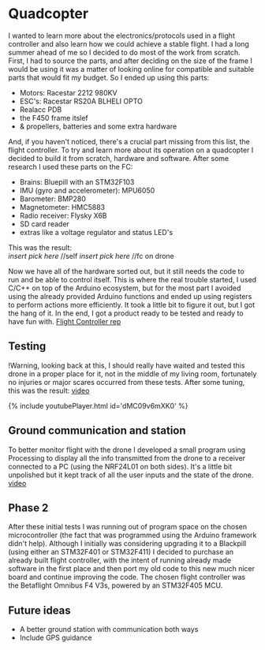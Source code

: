 # Quadcopter
I wanted to learn more about the electronics/protocols used in a flight controller and also learn how we could achieve a stable flight.
I had a long summer ahead of me so I decided to do most of the work from scratch. First, I had to source the parts, and after deciding on the size of the frame I would be using it was a matter of looking online for compatible and suitable parts that would fit my budget. So I ended up using this parts:
- Motors: Racestar 2212 980KV
- ESC's: Racestar RS20A BLHELI OPTO
- Realacc PDB
- the F450 frame itslef
- & propellers, batteries and some extra hardware

And, if you haven't noticed, there's a crucial part missing from this list, the flight controller. To try and learn more about its operation on a quadcopter I decided to build it from scratch, hardware and software.
After some research I used these parts on the FC:
- Brains: Bluepill with an STM32F103
- IMU (gyro and accelerometer): MPU6050
- Barometer: BMP280
- Magnetometer: HMC5883
- Radio receiver: Flysky X6B
- SD card reader
- extras like a voltage regulator and status LED's

This was the result:   
*insert pick here* //self
*insert pick here* //fc on drone

Now we have all of the hardware sorted out, but it still needs the code to run and be able to control itself. This is where the real trouble started, I used C/C++ on top of the Arduino ecosystem, but for the most part I avoided using the already provided Arduino functions and ended up using registers to perform actions more efficiently. It took a little bit to figure it out, but I got the hang of it. In the end, I got a product ready to be tested and ready to have fun with.
[Flight Controller rep](https://github.com/N1etsi/STM32F1_AF_B1)

## Testing
!Warning, looking back at this, I should really have waited and tested this drone in a proper place for it, not in the middle of my living room, fortunately no injuries or major scares occurred from these tests.
After some tuning, this was the result:
[video](https://youtu.be/dMC09v6mXK0)

{% include youtubePlayer.html id='dMC09v6mXK0' %}


## Ground communication and station
To better monitor flight with the drone I developed a small program using Processing to display all the info transmitted from the drone to a receiver connected to a PC (using the NRF24L01 on both sides). It's a little bit unpolished but it kept track of all the user inputs and the state of the drone.
[video](https://youtu.be/KNI_z8phdf0)


## Phase 2
After these initial tests I was running out of program space on the chosen microcontroller (the fact that was programmed using the Arduino framework didn't help). Although I initially was considering upgrading it to a Blackpill (using either an STM32F401 or STM32F411) I decided to purchase an already built flight controller, with the intent of running already made software in the first place and then port my old code to this new much nicer board and continue improving the code.
The chosen flight controller was the Betaflight Omnibus F4 V3s, powered by an STM32F405 MCU.



## Future ideas
- A better ground station with communication both ways
- Include GPS guidance


